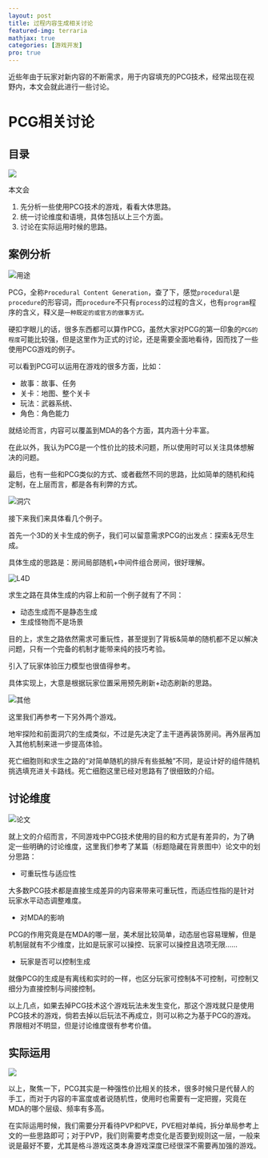 ```yaml
---
layout: post
title: 过程内容生成相关讨论
featured-img: terraria
mathjax: true
categories: [游戏开发]
pro: true
---
```


近些年由于玩家对新内容的不断需求，用于内容填充的PCG技术，经常出现在视野内，本文会就此进行一些讨论。

<!--more-->


# PCG相关讨论


## 目录
![](/assets/img/skill/PCG/2.jpg)

本文会

1. 先分析一些使用PCG技术的游戏，看看大体思路。
2. 统一讨论维度和语境，具体包括以上三个方面。
3. 讨论在实际运用时候的思路。


## 案例分析

![用途](/assets/img/skill/PCG/3.jpg)

PCG，全称`Procedural Content Generation`，查了下，感觉`procedural`是`procedure`的形容词，而`procedure`不只有`process`的过程的含义，也有`program`程序的含义，释义是`一种既定的或官方的做事方式。`

硬扣字眼儿的话，很多东西都可以算作PCG，虽然大家对PCG的第一印象的`PCG的程度`可能比较强，但是这里作为正式的讨论，还是需要全面地看待，因而找了一些使用PCG游戏的例子。

可以看到PCG可以运用在游戏的很多方面，比如：

+ 故事：故事、任务
+ 关卡：地图、整个关卡
+ 玩法：武器系统、
+ 角色：角色能力

就结论而言，内容可以覆盖到MDA的各个方面，其内涵十分丰富。

在此以外，我认为PCG是一个性价比的技术问题，所以使用时可以关注具体想解决的问题。

最后，也有一些和PCG类似的方式、或者截然不同的思路，比如简单的随机和纯定制，在上层而言，都是各有利弊的方式。

![洞穴](/assets/img/skill/PCG/4.jpg)

接下来我们来具体看几个例子。

首先一个3D的关卡生成的例子，我们可以留意需求PCG的出发点：探索&无尽生成。

具体生成的思路是：房间局部随机+中间件组合房间，很好理解。


![L4D](/assets/img/skill/PCG/5.jpg)

求生之路在具体生成的内容上和前一个例子就有了不同：

+ 动态生成而不是静态生成
+ 生成怪物而不是场景

目的上，求生之路依然需求可重玩性，甚至提到了背板&简单的随机都不足以解决问题，只有一个完备的机制才能带来纯的技巧考验。

引入了玩家体验压力模型也很值得参考。

具体实现上，大意是根据玩家位置采用预先刷新+动态刷新的思路。

![其他](/assets/img/skill/PCG/6.jpg)

这里我们再参考一下另外两个游戏。

地牢探险和前面洞穴的生成类似，不过是先决定了主干道再装饰房间。再外层再加入其他机制来进一步提高体验。

死亡细胞则和求生之路的“对简单随机的排斥有些抵触”不同，是设计好的组件随机挑选填充进关卡路线。死亡细胞这里已经对思路有了很细致的介绍。


## 讨论维度

![论文](/assets/img/skill/PCG/7.jpg)

就上文的介绍而言，不同游戏中PCG技术使用的目的和方式是有差异的，为了确定一些明确的讨论维度，这里我们参考了某篇（标题隐藏在背景图中）论文中的划分思路：

+ 可重玩性与适应性

大多数PCG技术都是直接生成差异的内容来带来可重玩性，而适应性指的是针对玩家水平动态调整难度。

+ 对MDA的影响

PCG的作用究竟是在MDA的哪一层，美术层比较简单，动态层也容易理解，但是机制层就有不少维度，比如是玩家可以操控、玩家可以操控且选项无限……

+ 玩家是否可以控制生成

就像PCG的生成是有离线和实时的一样，也区分玩家可控制&不可控制，可控制又细分为直接控制与间接控制。

以上几点，如果去掉PCG技术这个游戏玩法未发生变化，那这个游戏就只是使用PCG技术的游戏，倘若去掉以后玩法不再成立，则可以称之为基于PCG的游戏。界限相对不明显，但是讨论维度很有参考价值。


## 实际运用


![](/assets/img/skill/PCG/8.jpg)


以上，聚焦一下，PCG其实是一种强性价比相关的技术，很多时候只是代替人的手工，而对于内容的丰富度或者说随机性，使用时也需要有一定把握，究竟在MDA的哪个层级、频率有多高。

在实际运用时候，我们需要分开看待PVP和PVE，PVE相对单纯，拆分单局参考上文的一些思路即可；对于PVP，我们则需要考虑变化是否要到规则这一层，一般来说是最好不要，尤其是格斗游戏这类本身游戏深度已经很深不需要再加强的游戏。
